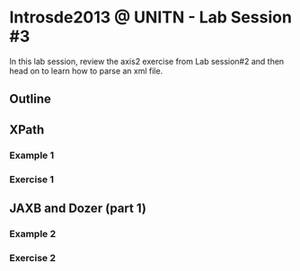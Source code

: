 # Introsde2013 @ UNITN - Lab Session #3

In this lab session, review the axis2 exercise from Lab session#2 and then head on to learn how to parse an xml file. 

## Outline

## XPath

### Example 1


### Exercise 1

## JAXB and Dozer (part 1)

### Example 2

### Exercise 2

	
	
 



